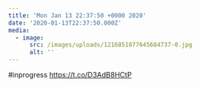 ```yaml
---
title: 'Mon Jan 13 22:37:50 +0000 2020'
date: '2020-01-13T22:37:50.000Z'
media:
  - image:
      src: /images/uploads/1216851877645684737-0.jpg
      alt: ''
---
```

#inprogress https://t.co/D3AdB8HCtP
